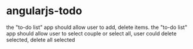 # angularjs-todo

the "to-do list" app should allow user to add, delete items.
the "to-do list" app should allow user to select couple or select all, user could delete selected, delete all selected